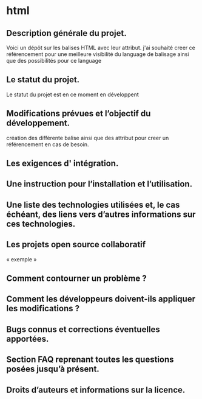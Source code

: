 # html
## Description générale du projet.
Voici un dépôt sur les balises   HTML avec leur attribut.
j'ai souhaité creer ce référencement pour une meilleure visibilité du language de balisage ainsi que des possibilités pour ce language

## Le statut du projet. 
Le statut du projet est en ce moment en développent

## Modifications prévues et l’objectif du développement.
création des différente balise ainsi que des attribut pour creer un référencement en cas de besoin.


## Les exigences d' intégration.

## Une instruction pour l’installation et l’utilisation.

## Une liste des technologies utilisées et, le cas échéant, des liens vers d’autres informations sur ces technologies.

## Les projets open source collaboratif
« exemple » 

## Comment contourner un problème ? 

## Comment les développeurs doivent-ils appliquer les modifications ?

## Bugs connus et corrections éventuelles apportées.

## Section FAQ reprenant toutes les questions posées jusqu’à présent.

## Droits d’auteurs et informations sur la licence.

